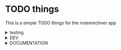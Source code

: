 # TODO things
This is a simple TODO things for the notenrechner app



<details>
<summary>testing</summary>

### /glue
- ALL

##### /data_core
- init_data_core()
- do_initial_read()
- init_pd_dataframes()


##### /data_formats
- ntr_data_formatter / get_data_format()


##### /data_objcts
- OBJCTS


##### /data_reader
- check_data()
- read_data()
- validate_inpt_13()
- write_data()



</details>



<details>
<summary>DEV</summary>

### frontend
- add config setting to page 6_Einstellungen
- add security settings to page 6_Einstellungen (-> configure how much inputs are being checked)
- remove automatic setting rewrite (bind to config settings, -> make merge to deploy possible)
- add entire page 2 UI



### glue
- finish the function to load data
- finish the function to read data
- 


###### data_core
- add functionality for reading (file)
- add functionality for writing (file)
    -> add functions for appending to session_state DATA
    -> add functions for stripping elements from session_state DATA

###### data_reader
- add function to translate PLSQL datatypes to python
- build secure read function (based on format checking from write function)
- remove comment lines from list of naughty strings comparison


## possible design changes:
- make main.py into a init function to init the app
- add check for each file if page is rerun -> rerun using proposed init app
- add check value to session_state

- change session_state settings to be in a dedicated dictionairy

</details>







<details>
<summary>DOCUMENTATION</summary>

### documentation required:

### frontend (USER) -> GERMAN
- Install
- Usage
    -> reveal.js guide



### frontend (technical)
- structure
- flowchart events



### glue
- ALL

### backend
- Noten simplified layout(table)

</details>
